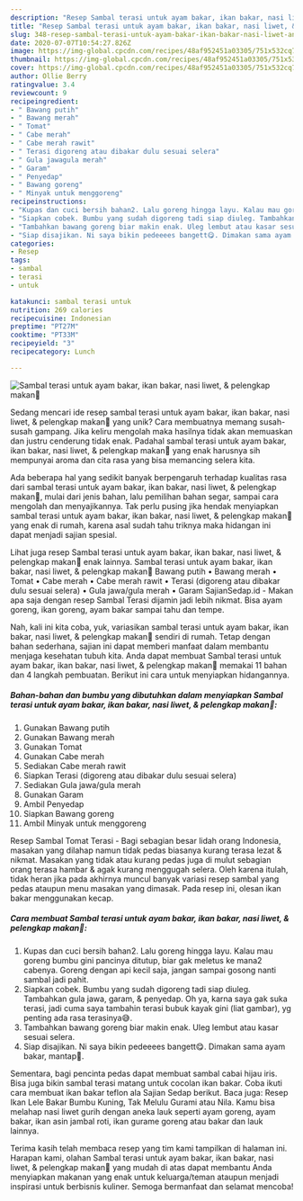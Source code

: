 ```yaml
---
description: "Resep Sambal terasi untuk ayam bakar, ikan bakar, nasi liwet, &amp;amp; pelengkap makan🤤, Bisa Manjain Lidah"
title: "Resep Sambal terasi untuk ayam bakar, ikan bakar, nasi liwet, &amp;amp; pelengkap makan🤤, Bisa Manjain Lidah"
slug: 348-resep-sambal-terasi-untuk-ayam-bakar-ikan-bakar-nasi-liwet-and-amp-pelengkap-makan-bisa-manjain-lidah
date: 2020-07-07T10:54:27.826Z
image: https://img-global.cpcdn.com/recipes/48af952451a03305/751x532cq70/sambal-terasi-untuk-ayam-bakar-ikan-bakar-nasi-liwet-pelengkap-makan🤤-foto-resep-utama.jpg
thumbnail: https://img-global.cpcdn.com/recipes/48af952451a03305/751x532cq70/sambal-terasi-untuk-ayam-bakar-ikan-bakar-nasi-liwet-pelengkap-makan🤤-foto-resep-utama.jpg
cover: https://img-global.cpcdn.com/recipes/48af952451a03305/751x532cq70/sambal-terasi-untuk-ayam-bakar-ikan-bakar-nasi-liwet-pelengkap-makan🤤-foto-resep-utama.jpg
author: Ollie Berry
ratingvalue: 3.4
reviewcount: 9
recipeingredient:
- " Bawang putih"
- " Bawang merah"
- " Tomat"
- " Cabe merah"
- " Cabe merah rawit"
- " Terasi digoreng atau dibakar dulu sesuai selera"
- " Gula jawagula merah"
- " Garam"
- " Penyedap"
- " Bawang goreng"
- " Minyak untuk menggoreng"
recipeinstructions:
- "Kupas dan cuci bersih bahan2. Lalu goreng hingga layu. Kalau mau goreng bumbu gini pancinya ditutup, biar gak meletus ke mana2 cabenya. Goreng dengan api kecil saja, jangan sampai gosong nanti sambal jadi pahit."
- "Siapkan cobek. Bumbu yang sudah digoreng tadi siap diuleg. Tambahkan gula jawa, garam, &amp; penyedap. Oh ya, karna saya gak suka terasi, jadi cuma saya tambahin terasi bubuk kayak gini (liat gambar), yg penting ada rasa terasinya😅."
- "Tambahkan bawang goreng biar makin enak. Uleg lembut atau kasar sesuai selera."
- "Siap disajikan. Ni saya bikin pedeeees bangett😋. Dimakan sama ayam bakar, mantap🤤."
categories:
- Resep
tags:
- sambal
- terasi
- untuk

katakunci: sambal terasi untuk 
nutrition: 269 calories
recipecuisine: Indonesian
preptime: "PT27M"
cooktime: "PT33M"
recipeyield: "3"
recipecategory: Lunch

---
```



![Sambal terasi untuk ayam bakar, ikan bakar, nasi liwet, &amp; pelengkap makan🤤](https://img-global.cpcdn.com/recipes/48af952451a03305/751x532cq70/sambal-terasi-untuk-ayam-bakar-ikan-bakar-nasi-liwet-pelengkap-makan🤤-foto-resep-utama.jpg)

Sedang mencari ide resep sambal terasi untuk ayam bakar, ikan bakar, nasi liwet, &amp; pelengkap makan🤤 yang unik? Cara membuatnya memang susah-susah gampang. Jika keliru mengolah maka hasilnya tidak akan memuaskan dan justru cenderung tidak enak. Padahal sambal terasi untuk ayam bakar, ikan bakar, nasi liwet, &amp; pelengkap makan🤤 yang enak harusnya sih mempunyai aroma dan cita rasa yang bisa memancing selera kita.

Ada beberapa hal yang sedikit banyak berpengaruh terhadap kualitas rasa dari sambal terasi untuk ayam bakar, ikan bakar, nasi liwet, &amp; pelengkap makan🤤, mulai dari jenis bahan, lalu pemilihan bahan segar, sampai cara mengolah dan menyajikannya. Tak perlu pusing jika hendak menyiapkan sambal terasi untuk ayam bakar, ikan bakar, nasi liwet, &amp; pelengkap makan🤤 yang enak di rumah, karena asal sudah tahu triknya maka hidangan ini dapat menjadi sajian spesial.

Lihat juga resep Sambal terasi untuk ayam bakar, ikan bakar, nasi liwet, &amp; pelengkap makan🤤 enak lainnya. Sambal terasi untuk ayam bakar, ikan bakar, nasi liwet, &amp; pelengkap makan🤤 Bawang putih • Bawang merah • Tomat • Cabe merah • Cabe merah rawit • Terasi (digoreng atau dibakar dulu sesuai selera) • Gula jawa/gula merah • Garam SajianSedap.id - Makan apa saja dengan resep Sambal Terasi dijamin jadi lebih nikmat. Bisa ayam goreng, ikan goreng, ayam bakar sampai tahu dan tempe.


Nah, kali ini kita coba, yuk, variasikan sambal terasi untuk ayam bakar, ikan bakar, nasi liwet, &amp; pelengkap makan🤤 sendiri di rumah. Tetap dengan bahan sederhana, sajian ini dapat memberi manfaat dalam membantu menjaga kesehatan tubuh kita. Anda dapat membuat Sambal terasi untuk ayam bakar, ikan bakar, nasi liwet, &amp; pelengkap makan🤤 memakai 11 bahan dan 4 langkah pembuatan. Berikut ini cara untuk menyiapkan hidangannya.

<!--inarticleads1-->

##### Bahan-bahan dan bumbu yang dibutuhkan dalam menyiapkan Sambal terasi untuk ayam bakar, ikan bakar, nasi liwet, &amp; pelengkap makan🤤:

1. Gunakan  Bawang putih
1. Gunakan  Bawang merah
1. Gunakan  Tomat
1. Gunakan  Cabe merah
1. Sediakan  Cabe merah rawit
1. Siapkan  Terasi (digoreng atau dibakar dulu sesuai selera)
1. Sediakan  Gula jawa/gula merah
1. Gunakan  Garam
1. Ambil  Penyedap
1. Siapkan  Bawang goreng
1. Ambil  Minyak untuk menggoreng


Resep Sambal Tomat Terasi - Bagi sebagian besar lidah orang Indonesia, masakan yang dilahap namun tidak pedas biasanya kurang terasa lezat &amp; nikmat. Masakan yang tidak atau kurang pedas juga di mulut sebagian orang terasa hambar &amp; agak kurang menggugah selera. Oleh karena itulah, tidak heran jika pada akhirnya muncul banyak variasi resep sambal yang pedas ataupun menu masakan yang dimasak. Pada resep ini, olesan ikan bakar menggunakan kecap. 

<!--inarticleads2-->

##### Cara membuat Sambal terasi untuk ayam bakar, ikan bakar, nasi liwet, &amp; pelengkap makan🤤:

1. Kupas dan cuci bersih bahan2. Lalu goreng hingga layu. Kalau mau goreng bumbu gini pancinya ditutup, biar gak meletus ke mana2 cabenya. Goreng dengan api kecil saja, jangan sampai gosong nanti sambal jadi pahit.
1. Siapkan cobek. Bumbu yang sudah digoreng tadi siap diuleg. Tambahkan gula jawa, garam, &amp; penyedap. Oh ya, karna saya gak suka terasi, jadi cuma saya tambahin terasi bubuk kayak gini (liat gambar), yg penting ada rasa terasinya😅.
1. Tambahkan bawang goreng biar makin enak. Uleg lembut atau kasar sesuai selera.
1. Siap disajikan. Ni saya bikin pedeeees bangett😋. Dimakan sama ayam bakar, mantap🤤.


Sementara, bagi pencinta pedas dapat membuat sambal cabai hijau iris. Bisa juga bikin sambal terasi matang untuk cocolan ikan bakar. Coba ikuti cara membuat ikan bakar teflon ala Sajian Sedap berikut. Baca juga: Resep Ikan Lele Bakar Bumbu Kuning, Tak Melulu Gurami atau Nila. Kamu bisa melahap nasi liwet gurih dengan aneka lauk seperti ayam goreng, ayam bakar, ikan asin jambal roti, ikan gurame goreng atau bakar dan lauk lainnya. 

Terima kasih telah membaca resep yang tim kami tampilkan di halaman ini. Harapan kami, olahan Sambal terasi untuk ayam bakar, ikan bakar, nasi liwet, &amp; pelengkap makan🤤 yang mudah di atas dapat membantu Anda menyiapkan makanan yang enak untuk keluarga/teman ataupun menjadi inspirasi untuk berbisnis kuliner. Semoga bermanfaat dan selamat mencoba!

